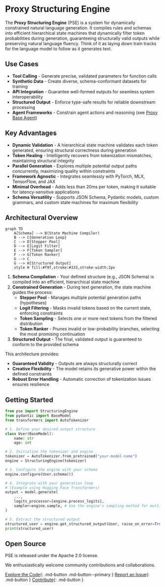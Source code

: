 # Proxy Structuring Engine

The **Proxy Structuring Engine** (PSE) is a system for dynamically constrained natural language generation. It compiles rules and schemas into efficient hierarchical state machines that dynamically filter token probabilities during generation, guaranteeing structurally valid outputs while preserving natural language fluency. Think of it as laying down train tracks for the language model to follow as it generates text.

## Use Cases
- **Tool Calling** - Generate precise, validated parameters for function calls
- **Synthetic Data** - Create diverse, schema-conformant datasets for training
- **API Integration** - Guarantee well-formed outputs for seamless system interoperability
- **Structured Output** - Enforce type-safe results for reliable downstream processing
- **Agent Frameworks** - Constrain agent actions and reasoning (see [Proxy Base Agent](https://github.com/TheProxyCompany/proxy-base-agent))

## Key Advantages
- **Dynamic Validation** - A hierarchical state machine validates each token generated, ensuring structural correctness during generation
- **Token Healing** - Intelligently recovers from tokenization mismatches, maintaining structural integrity
- **Parallel Generation** - Explores multiple potential output paths concurrently, maximizing quality within constraints
- **Framework Agnostic** - Integrates seamlessly with PyTorch, MLX, TensorFlow, and JAX
- **Minimal Overhead** - Adds less than 20ms per token, making it suitable for latency-sensitive applications
- **Schema Versatility** - Supports JSON Schema, Pydantic models, custom grammars, and custom state machines for maximum flexibility

## Architectural Overview

```mermaid
graph TD
    A[Schema] --> B(State Machine Compiler)
    B --> C{Generation Loop}
    C --> D[Stepper Pool]
    D --> E[Logit Filter]
    E --> F[Token Sampler]
    F --> G[Token Ranker]
    G --> C
    G --> H[Structured Output]
    style H fill:#f9f,stroke:#333,stroke-width:2px
```

1. **Schema Compilation** - Your defined structure (e.g., JSON Schema) is compiled into an efficient, hierarchical state machine
2. **Constrained Generation** - During text generation, the state machine guides the process:
    - **Stepper Pool** - Manages multiple potential generation paths (hypotheses)
    - **Logit Filtering** - Masks invalid tokens based on the current state, enforcing constraints
    - **Token Sampling** - Selects one or more next tokens from the filtered distribution
    - **Token Ranker** - Prunes invalid or low-probability branches, selecting the most promising continuation
3. **Structured Output** - The final, validated output is guaranteed to conform to the provided schema

This architecture provides:
- **Guaranteed Validity** - Outputs are always structurally correct
- **Creative Flexibility** - The model retains its generative power within the defined constraints
- **Robust Error Handling** - Automatic correction of tokenization issues ensures resilience

## Getting Started

```python
from pse import StructuringEngine
from pydantic import BaseModel
from transformers import AutoTokenizer

# 1. Define your desired output structure
class User(BaseModel):
    name: str
    age: int

# 2. Initialize the tokenizer and engine
tokenizer = AutoTokenizer.from_pretrained("your-model-name")
engine = StructuringEngine(tokenizer)

# 3. Configure the engine with your schema
engine.configure(User.schema())

# 4. Integrate with your generation loop
# (Example using Hugging Face Transformers)
output = model.generate(
    ...,
    logits_processor=[engine.process_logits],
    sampler=engine.sample, # Use the engine's sampling method for multi-token generation
)

# 5. Extract the structured output
structured_user = engine.get_structured_output(User, raise_on_error=True)
print(structured_user)

```

## Open Source
PSE is released under the Apache 2.0 license.

We enthusiastically welcome community contributions and collaborations.

[Explore the Code](https://github.com/TheProxyCompany/proxy-structuring-engine){: .md-button .md-button--primary }
[Report an Issue](https://github.com/TheProxyCompany/proxy-structuring-engine/issues){: .md-button }
[Contribute](https://github.com/TheProxyCompany/proxy-structuring-engine/blob/main/CONTRIBUTING.md){: .md-button }

